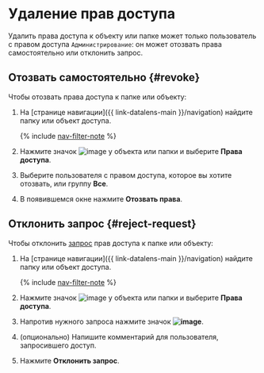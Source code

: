 # Удаление прав доступа

Удалить права доступа к объекту или папке может только пользователь с правом доступа `Администрирование`: он может отозвать права самостоятельно или отклонить запрос.

## Отозвать самостоятельно {#revoke}

Чтобы отозвать права доступа к папке или объекту:

1. На [странице навигации]({{ link-datalens-main }}/navigation) найдите папку или объект доступа.

   {% include [nav-filter-note](../../../_includes/datalens/datalens-nav-filter-note.md) %}

1. Нажмите значок ![image](../../../_assets/datalens/horizontal-ellipsis.svg) у объекта или папки и выберите **Права доступа**.
1. Выберите пользователя с правом доступа, которое вы хотите отозвать, или группу **Все**.
1. В появившемся окне нажмите **Отозвать права**.

## Отклонить запрос {#reject-request}

Чтобы отклонить [запрос](request.md) прав доступа к папке или объекту:

1. На [странице навигации]({{ link-datalens-main }}/navigation) найдите папку или объект доступа.

   {% include [nav-filter-note](../../../_includes/datalens/datalens-nav-filter-note.md) %}

1. Нажмите значок ![image](../../../_assets/datalens/horizontal-ellipsis.svg) у объекта или папки и выберите **Права доступа**.
1. Напротив нужного запроса нажмите значок **![image](../../../_assets/datalens/circle_stop.svg)**.
1. (опционально) Напишите комментарий для пользователя, запросившего доступ.
1. Нажмите **Отклонить запрос**.

